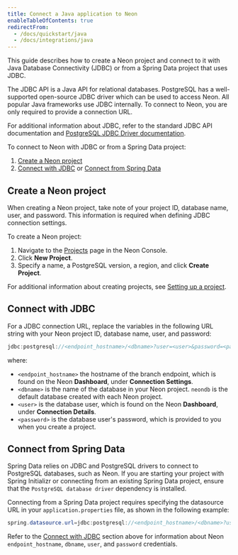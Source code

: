 ```yaml
---
title: Connect a Java application to Neon
enableTableOfContents: true
redirectFrom:
  - /docs/quickstart/java
  - /docs/integrations/java
---
```


This guide describes how to create a Neon project and connect to it with Java Database Connectivity (JDBC) or from a Spring Data project that uses JDBC.

The JDBC API is a Java API for relational databases. PostgreSQL has a well-supported open-source JDBC driver which can be used to access Neon. All popular Java frameworks use JDBC internally. To connect to Neon, you are only required to provide a connection URL.

For additional information about JDBC, refer to the standard JDBC API documentation and [PostgreSQL JDBC Driver documentation](https://jdbc.postgresql.org/documentation).

To connect to Neon with JDBC or from a Spring Data project:

1. [Create a Neon project](#create-a-neon-project)
2. [Connect with JDBC](#connect-with-jdbc) or [Connect from Spring Data](#connect-from-spring-data)

## Create a Neon project

When creating a Neon project, take note of your project ID, database name, user, and password. This information is required when defining JDBC connection settings.

To create a Neon project:

1. Navigate to the [Projects](https://console.neon.tech/app/projects) page in the Neon Console.
2. Click **New Project**.
3. Specify a name, a PostgreSQL version, a region, and click **Create Project**.

For additional information about creating projects, see [Setting up a project](/docs/get-started-with-neon/setting-up-a-project).

## Connect with JDBC

For a JDBC connection URL, replace the variables in the following URL string with your Neon project ID, database name, user, and password:

```java
jdbc:postgresql://<endpoint_hostname>/<dbname>?user=<user>&password=<password>
```

where:

- `<endpoint_hostname>` the hostname of the branch endpoint, which is found on the Neon **Dashboard**, under **Connection Settings**.
- `<dbname>` is the name of the database in your Neon project. `neondb` is the default database created with each Neon project.
- `<user>` is the database user, which is found on the Neon **Dashboard**, under **Connection Details**.
- `<password>` is the database user's password, which is provided to you when you create a project.

## Connect from Spring Data

Spring Data relies on JDBC and PostgreSQL drivers to connect to PostgreSQL databases, such as Neon. If you are starting your project with Spring Initializr or connecting from an existing Spring Data project, ensure that the `PostgreSQL database driver` dependency is installed.

Connecting from a Spring Data project requires specifying the datasource URL in your `application.properties` file, as shown in the following example:

```java
spring.datasource.url=jdbc:postgresql://<endpoint_hostname>/<dbname>?user=<user>&password=<password>
```

Refer to the [Connect with JDBC](#connect-with-jdbc) section above for information about Neon `endpoint_hostname`, `dbname`, `user`, and `password` credentials.
